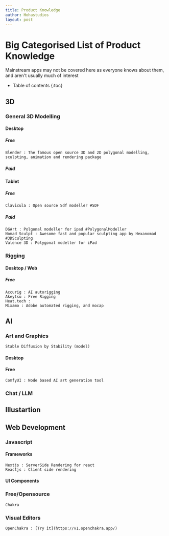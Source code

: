 ```yaml
---
title: Product Knowledge
author: Hohastudios
layout: post
---
```



# Big Categorised List of Product Knowledge
Mainstream apps may not be covered here as everyone knows about them, and aren't usually much of interest

* Table of contents
{:toc}

## 3D

### General 3D Modelling
#### Desktop
##### Free
    Blender : The famous open source 3D and 2D polygonal modelling, sculpting, animation and rendering package

##### Paid

#### Tablet

##### Free
    Clavicula : Open source Sdf modeller #SDF

##### Paid
    DGArt : Polgonal modeller for ipad #PolygonalModeller
    Nomad Sculpt : Awesome fast and popular sculpting app by Hexanomad #3DSculpting
    Valence 3D : Polygonal modeller for iPad

### Rigging

#### Desktop / Web
##### Free
    Accurig : AI autorigging
    Akeytsu : Free Rigging
    Heat.tech : 
    Mixamo : Adobe automated rigging, and mocap


## AI

### Art and Graphics
	Stable Diffusion by Stability (model)
	
#### Desktop
#### Free
    ComfyUI : Node based AI art generation tool
    

### Chat / LLM

## Illustartion

## Web Development
### Javascript
#### Frameworks
    
    Nextjs : ServerSide Rendering for react
    Reactjs : Client side rendering

#### UI Components
### Free/Opensource
    Chakra
### Visual Editors
    OpenChakra : [Try it](https://v1.openchakra.app/)
